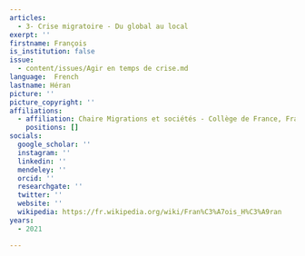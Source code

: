 ```yaml
---
articles:
  - 3- Crise migratoire - Du global au local
exerpt: ''
firstname: François
is_institution: false
issue:
  - content/issues/Agir en temps de crise.md
language:  French
lastname: Héran
picture: ''
picture_copyright: ''
affiliations:
  - affiliation: Chaire Migrations et sociétés - Collège de France, France
    positions: []
socials:
  google_scholar: ''
  instagram: ''
  linkedin: ''
  mendeley: ''
  orcid: ''
  researchgate: ''
  twitter: ''
  website: ''
  wikipedia: https://fr.wikipedia.org/wiki/Fran%C3%A7ois_H%C3%A9ran
years:
  - 2021

---
```


